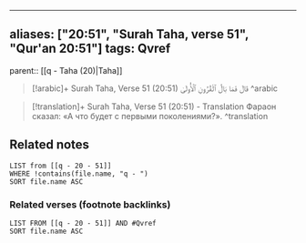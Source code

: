 
---
aliases: ["20:51", "Surah Taha, verse 51", "Qur'an 20:51"]
tags: Qvref
---

parent:: [[q - Taha (20)|Taha]]

> [!arabic]+ Surah Taha, Verse 51 (20:51)
> <span class="quran-arabic">قَالَ فَمَا بَالُ ٱلْقُرُونِ ٱلْأُولَىٰ</span>
^arabic

> [!translation]+ Surah Taha, Verse 51 (20:51) - Translation
> Фараон сказал: «А что будет с первыми поколениями?».
^translation



## Related notes
```dataview
LIST from [[q - 20 - 51]]
WHERE !contains(file.name, "q - ")
SORT file.name ASC
```

### Related verses (footnote backlinks)
```dataview
LIST FROM [[q - 20 - 51]] AND #Qvref
SORT file.name ASC
```

